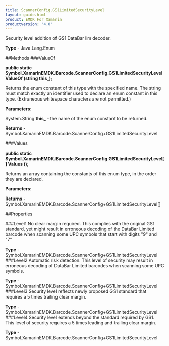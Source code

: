 ```yaml
---
title: ScannerConfig.GS1LimitedSecurityLevel
layout: guide.html
product: EMDK For Xamarin 
productversion: '4.0' 
---
```

Security level addition of GS1 DataBar lim decoder.

**Type** - Java.Lang.Enum

##Methods
###ValueOf

**public static Symbol.XamarinEMDK.Barcode.ScannerConfig.GS1LimitedSecurityLevel ValueOf (string this_);**

Returns the enum constant of this type with the specified name. The string must match exactly an identifier used to declare an enum constant in this type. (Extraneous whitespace characters are not permitted.)

**Parameters:**

System.String **this_**  - the name of the enum constant to be returned.

**Returns** - Symbol.XamarinEMDK.Barcode.ScannerConfig+GS1LimitedSecurityLevel

###Values

**public static Symbol.XamarinEMDK.Barcode.ScannerConfig.GS1LimitedSecurityLevel[] Values ();**

Returns an array containing the constants of this enum type, in the order they are declared.

**Parameters:**

**Returns** - Symbol.XamarinEMDK.Barcode.ScannerConfig+GS1LimitedSecurityLevel[]

##Properties

###Level1
No clear margin required. This complies with the original GS1 standard, yet might result in erroneous decoding of the DataBar Limited barcode when scanning some UPC symbols that start with digits "9" and "7"

**Type** - Symbol.XamarinEMDK.Barcode.ScannerConfig+GS1LimitedSecurityLevel
###Level2
Automatic risk detection. This level of security may result in erroneous decoding of DataBar Limited barcodes when scanning some UPC symbols.

**Type** - Symbol.XamarinEMDK.Barcode.ScannerConfig+GS1LimitedSecurityLevel
###Level3
Security level reflects newly proposed GS1 standard that requires a 5 times trailing clear margin.

**Type** - Symbol.XamarinEMDK.Barcode.ScannerConfig+GS1LimitedSecurityLevel
###Level4
Security level extends beyond the standard required by GS1. This level of security requires a 5 times leading and trailing clear margin.

**Type** - Symbol.XamarinEMDK.Barcode.ScannerConfig+GS1LimitedSecurityLevel
